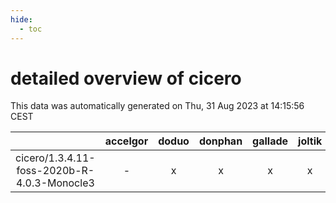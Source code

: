 ```yaml
---
hide:
  - toc
---
```


detailed overview of cicero
===========================


This data was automatically generated on Thu, 31 Aug 2023 at 14:15:56 CEST  

| |accelgor|doduo|donphan|gallade|joltik|skitty|swalot|victini|
| :---: | :---: | :---: | :---: | :---: | :---: | :---: | :---: | :---: |
|cicero/1.3.4.11-foss-2020b-R-4.0.3-Monocle3|-|x|x|x|x|x|x|x|
